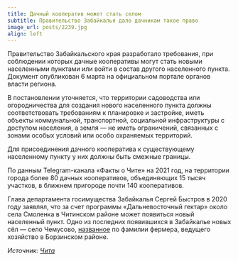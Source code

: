 ```yaml
---
title: Дачный кооператив может стать селом
subtitle: Правительство Забайкалья дало дачникам такое право
image_url: posts/2239.jpg   
align: left 
---
```


Правительство Забайкальского края разработало требования, при соблюдении которых дачные кооперативы могут стать новыми населенными пунктами или войти в состав другого населенного пункта. Документ опубликован 6 марта на официальном портале органов власти региона.

В постановлении уточняется, что территории садоводства или огородничества для создания нового населенного пункта должны соответствовать требованиям к планировке и застройке, иметь объекты коммунальной, транспортной, социальной инфраструктуры с доступом населения, а земля — не иметь ограничений, связанных с зонами особых условий или особо охраняемых территорий.

Для присоединения дачного кооператива к существующему населенному пункту у них должны быть смежные границы.

По данным Telegram-канала «Факты о Чите» на 2021 год, на территории города более 80 дачных кооперативов, объединяющих 15 тысяч участков, в ближнем пригороде почти 140 кооперативов.

Глава департамента госимущества Забайкалья Сергей Быстров в 2020 году заявлял, что за счет программы «Дальневосточный гектар» около села Смоленка в Читинском районе может появиться новый населенный пункт. Одно из последних появившихся в Забайкалье новых сёл — село Чемусово, [названное](https://www.chita.ru/text/society/2018/04/04/71061017/) по фамилии фермера, ведущего хозяйство в Борзинском районе.

*Источник: [Чита](https://www.chita.ru/text/house/2024/03/07/73310294/)*

